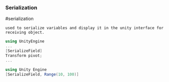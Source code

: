 ### Serialization
#serialization

	used to serialize variables and display it in the unity interface for receiving object.

```c#
using UnityEngine
...
[SerializeField]
Transform pivot;
...
```

```c#
using Unity Engine
[SerializeField, Range(10, 100)]
```